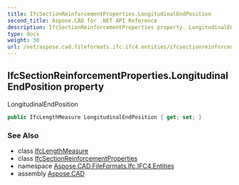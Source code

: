 ```yaml
---
title: IfcSectionReinforcementProperties.LongitudinalEndPosition
second_title: Aspose.CAD for .NET API Reference
description: IfcSectionReinforcementProperties property. LongitudinalEndPosition
type: docs
weight: 30
url: /net/aspose.cad.fileformats.ifc.ifc4.entities/ifcsectionreinforcementproperties/longitudinalendposition/
---
```

## IfcSectionReinforcementProperties.LongitudinalEndPosition property

LongitudinalEndPosition

```csharp
public IfcLengthMeasure LongitudinalEndPosition { get; set; }
```

### See Also

* class [IfcLengthMeasure](../../../aspose.cad.fileformats.ifc.ifc4.types/ifclengthmeasure/)
* class [IfcSectionReinforcementProperties](../)
* namespace [Aspose.CAD.FileFormats.Ifc.IFC4.Entities](../../ifcsectionreinforcementproperties/)
* assembly [Aspose.CAD](../../../)



